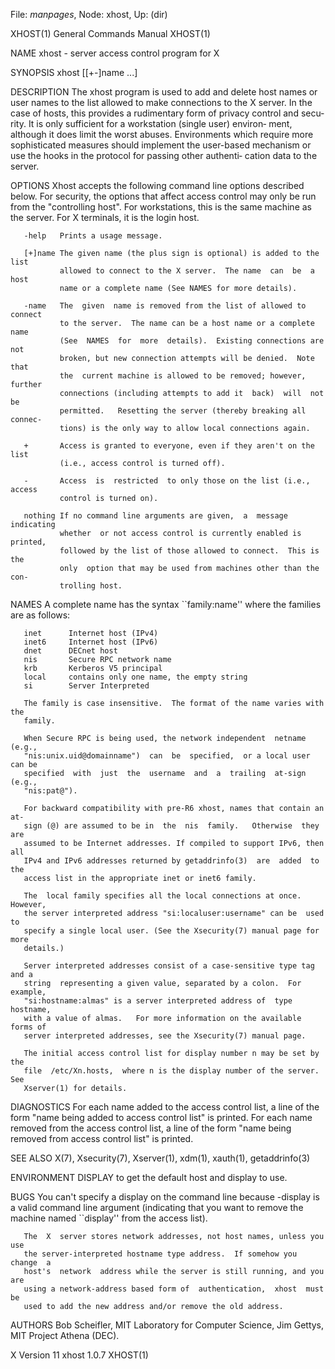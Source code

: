 File: *manpages*,  Node: xhost,  Up: (dir)

XHOST(1)                    General Commands Manual                   XHOST(1)



NAME
       xhost - server access control program for X

SYNOPSIS
       xhost [[+-]name ...]

DESCRIPTION
       The xhost program is used to add and delete host names or user names to
       the list allowed to make connections to the X server.  In the  case  of
       hosts,  this  provides  a rudimentary form of privacy control and secu‐
       rity.  It is only sufficient for a workstation (single  user)  environ‐
       ment,  although  it  does  limit  the worst abuses.  Environments which
       require more sophisticated measures  should  implement  the  user-based
       mechanism  or use the hooks in the protocol for passing other authenti‐
       cation data to the server.

OPTIONS
       Xhost accepts the following command line options described below.   For
       security,  the  options that affect access control may only be run from
       the "controlling host".  For workstations, this is the same machine  as
       the server.  For X terminals, it is the login host.

       -help   Prints a usage message.

       [+]name The given name (the plus sign is optional) is added to the list
               allowed to connect to the X server.  The name  can  be  a  host
               name or a complete name (See NAMES for more details).

       -name   The  given  name is removed from the list of allowed to connect
               to the server.  The name can be a host name or a complete  name
               (See  NAMES  for  more  details).  Existing connections are not
               broken, but new connection attempts will be denied.  Note  that
               the  current machine is allowed to be removed; however, further
               connections (including attempts to add it  back)  will  not  be
               permitted.   Resetting the server (thereby breaking all connec‐
               tions) is the only way to allow local connections again.

       +       Access is granted to everyone, even if they aren't on the  list
               (i.e., access control is turned off).

       -       Access  is  restricted  to only those on the list (i.e., access
               control is turned on).

       nothing If no command line arguments are given,  a  message  indicating
               whether  or not access control is currently enabled is printed,
               followed by the list of those allowed to connect.  This is  the
               only  option that may be used from machines other than the con‐
               trolling host.

NAMES
       A complete name has the syntax ``family:name'' where the  families  are
       as follows:

       inet      Internet host (IPv4)
       inet6     Internet host (IPv6)
       dnet      DECnet host
       nis       Secure RPC network name
       krb       Kerberos V5 principal
       local     contains only one name, the empty string
       si        Server Interpreted

       The family is case insensitive.  The format of the name varies with the
       family.

       When Secure RPC is being used, the network independent  netname  (e.g.,
       "nis:unix.uid@domainname")  can  be  specified,  or a local user can be
       specified  with  just  the  username  and  a  trailing  at-sign  (e.g.,
       "nis:pat@").

       For backward compatibility with pre-R6 xhost, names that contain an at-
       sign (@) are assumed to be in  the  nis  family.   Otherwise  they  are
       assumed to be Internet addresses. If compiled to support IPv6, then all
       IPv4 and IPv6 addresses returned by getaddrinfo(3)  are  added  to  the
       access list in the appropriate inet or inet6 family.

       The  local family specifies all the local connections at once. However,
       the server interpreted address "si:localuser:username" can be  used  to
       specify a single local user. (See the Xsecurity(7) manual page for more
       details.)

       Server interpreted addresses consist of a case-sensitive type tag and a
       string  representing a given value, separated by a colon.  For example,
       "si:hostname:almas" is a server interpreted address of  type  hostname,
       with a value of almas.   For more information on the available forms of
       server interpreted addresses, see the Xsecurity(7) manual page.

       The initial access control list for display number n may be set by  the
       file  /etc/Xn.hosts,  where n is the display number of the server.  See
       Xserver(1) for details.

DIAGNOSTICS
       For each name added to the access control list,  a  line  of  the  form
       "name  being  added  to access control list" is printed.  For each name
       removed from the access control list, a line of the  form  "name  being
       removed from access control list" is printed.

SEE ALSO
       X(7), Xsecurity(7), Xserver(1), xdm(1), xauth(1), getaddrinfo(3)

ENVIRONMENT
       DISPLAY to get the default host and display to use.

BUGS
       You  can't  specify a display on the command line because -display is a
       valid command line argument (indicating that you  want  to  remove  the
       machine named ``display'' from the access list).

       The  X  server stores network addresses, not host names, unless you use
       the server-interpreted hostname type address.  If somehow you change  a
       host's  network  address while the server is still running, and you are
       using a network-address based form of  authentication,  xhost  must  be
       used to add the new address and/or remove the old address.

AUTHORS
       Bob Scheifler, MIT Laboratory for Computer Science,
       Jim Gettys, MIT Project Athena (DEC).



X Version 11                      xhost 1.0.7                         XHOST(1)
